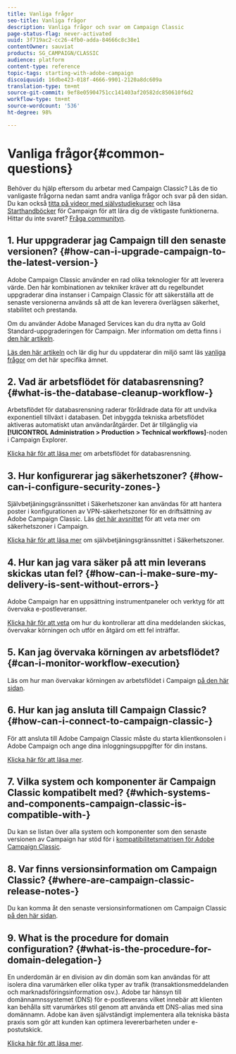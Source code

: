 ```yaml
---
title: Vanliga frågor
seo-title: Vanliga frågor
description: Vanliga frågor och svar om Campaign Classic
page-status-flag: never-activated
uuid: 3f719ac2-cc26-4fb0-adda-84666c8c38e1
contentOwner: sauviat
products: SG_CAMPAIGN/CLASSIC
audience: platform
content-type: reference
topic-tags: starting-with-adobe-campaign
discoiquuid: 16dbe423-018f-4666-9901-2120a8dc609a
translation-type: tm+mt
source-git-commit: 9ef8e05904751cc141403af20582dc850610f6d2
workflow-type: tm+mt
source-wordcount: '536'
ht-degree: 98%

---
```



# Vanliga frågor{#common-questions}

Behöver du hjälp eftersom du arbetar med Campaign Classic? Läs de tio vanligaste frågorna nedan samt andra vanliga frågor och svar på den sidan. Du kan också [titta på videor med självstudiekurser](https://docs.adobe.com/content/help/en/campaign-learn/campaign-classic-tutorials/overview.html) och läsa [Starthandböcker](../../platform/using/tutorials.md#step-by-step-guides) för Campaign för att lära dig de viktigaste funktionerna. Hittar du inte svaret? [Fråga communityn](https://forums.adobe.com/community/experience-cloud/marketing-cloud/campaign).

## 1. Hur uppgraderar jag Campaign till den senaste versionen? {#how-can-i-upgrade-campaign-to-the-latest-version-}

Adobe Campaign Classic använder en rad olika teknologier för att leverera värde. Den här kombinationen av tekniker kräver att du regelbundet uppgraderar dina instanser i Campaign Classic för att säkerställa att de senaste versionerna används så att de kan leverera överlägsen säkerhet, stabilitet och prestanda.

Om du använder Adobe Managed Services kan du dra nytta av Gold Standard-uppgraderingen för Campaign. Mer information om detta finns i [den här artikeln](https://helpx.adobe.com/se/campaign/kb/gold-standard.html).

[Läs den här artikeln](https://helpx.adobe.com/se/campaign/kb/acc-build-upgrade.html) och lär dig hur du uppdaterar din miljö samt läs [vanliga frågor](https://helpx.adobe.com/se/campaign/kb/build-upgrade-faq.html) om det här specifika ämnet.

## 2. Vad är arbetsflödet för databasrensning? {#what-is-the-database-cleanup-workflow-}

Arbetsflödet för databasrensning raderar föråldrade data för att undvika exponentiell tillväxt i databasen. Det inbyggda tekniska arbetsflödet aktiveras automatiskt utan användaråtgärder. Det är tillgänglig via **[!UICONTROL Administration > Production > Technical workflows]**-noden i Campaign Explorer.

[Klicka här för att läsa mer](../../production/using/database-cleanup-workflow.md) om arbetsflödet för databasrensning.

## 3. Hur konfigurerar jag säkerhetszoner? {#how-can-i-configure-security-zones-}

Självbetjäningsgränssnittet i Säkerhetszoner kan användas för att hantera poster i konfigurationen av VPN-säkerhetszoner för en driftsättning av Adobe Campaign Classic. Läs [det här avsnittet](../../installation/using/configuring-campaign-server.md#defining-security-zones) för att veta mer om säkerhetszoner i Campaign.

[Klicka här för att läsa mer](https://helpx.adobe.com/se/campaign/kb/configuring-security-zones-self-service.html) om självbetjäningsgränssnittet i Säkerhetszoner.

## 4. Hur kan jag vara säker på att min leverans skickas utan fel? {#how-can-i-make-sure-my-delivery-is-sent-without-errors-}

Adobe Campaign har en uppsättning instrumentpaneler och verktyg för att övervaka e-postleveranser.

[Klicka här för att veta](../../delivery/using/monitoring-a-delivery.md) om hur du kontrollerar att dina meddelanden skickas, övervakar körningen och utför en åtgärd om ett fel inträffar.

## 5. Kan jag övervaka körningen av arbetsflödet? {#can-i-monitor-workflow-execution}

Läs om hur man övervakar körningen av arbetsflödet i Campaign [på den här sidan](../../workflow/using/starting-a-workflow.md).

## 6. Hur kan jag ansluta till Campaign Classic? {#how-can-i-connect-to-campaign-classic-}

För att ansluta till Adobe Campaign Classic måste du starta klientkonsolen i Adobe Campaign och ange dina inloggningsuppgifter för din instans.

[Klicka här för att läsa mer](../../platform/using/launching-adobe-campaign.md).

## 7. Vilka system och komponenter är Campaign Classic kompatibelt med? {#which-systems-and-components-campaign-classic-is-compatible-with-}

Du kan se listan över alla system och komponenter som den senaste versionen av Campaign har stöd för i [kompatibilitetsmatrisen för Adobe Campaign Classic](https://helpx.adobe.com/se/campaign/kb/compatibility-matrix.html).

## 8. Var finns versionsinformation om Campaign Classic? {#where-are-campaign-classic-release-notes-}

Du kan komma åt den senaste versionsinformationen om Campaign Classic [på den här sidan](https://docs.adobe.com/content/help/sv-SE/campaign-classic/using/release-notes/latest-release.html).

## 9. What is the procedure for domain configuration? {#what-is-the-procedure-for-domain-delegation-}

En underdomän är en division av din domän som kan användas för att isolera dina varumärken eller olika typer av trafik (transaktionsmeddelanden och marknadsföringsinformation osv.).
Adobe tar hänsyn till domännamnssystemet (DNS) för e-postleverans vilket innebär att klienten kan behålla sitt varumärkes stil genom att använda ett DNS-alias med sina domännamn. Adobe kan även självständigt implementera alla tekniska bästa praxis som gör att kunden kan optimera levererbarheten under e-postutskick.

[Klicka här för att läsa mer](https://helpx.adobe.com/se/campaign/kb/domain-name-delegation.html).

